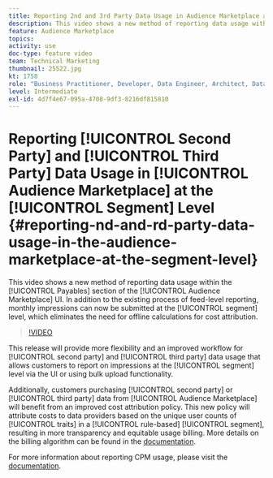 ```yaml
---
title: Reporting 2nd and 3rd Party Data Usage in Audience Marketplace at the Segment Level
description: This video shows a new method of reporting data usage within the Payables section of the Audience Marketplace UI. In addition to the existing process of feed-level reporting, monthly impressions can now be submitted at the segment level, which eliminates the need for offline calculations for cost attribution.
feature: Audience Marketplace
topics: 
activity: use
doc-type: feature video
team: Technical Marketing
thumbnail: 25522.jpg
kt: 1758
role: "Business Practitioner, Developer, Data Engineer, Architect, Data Architect, Administrator, Leader"
level: Intermediate
exl-id: 4d7f4e67-095a-4708-9df3-8216df815810
---
```

# Reporting [!UICONTROL Second Party] and [!UICONTROL Third Party] Data Usage in [!UICONTROL Audience Marketplace] at the [!UICONTROL Segment] Level {#reporting-nd-and-rd-party-data-usage-in-the-audience-marketplace-at-the-segment-level}

This video shows a new method of reporting data usage within the [!UICONTROL Payables] section of the [!UICONTROL Audience Marketplace] UI. In addition to the existing process of feed-level reporting, monthly impressions can now be submitted at the [!UICONTROL segment] level, which eliminates the need for offline calculations for cost attribution.

>[!VIDEO](https://video.tv.adobe.com/v/25522/?quality=12)

This release will provide more flexibility and an improved workflow for [!UICONTROL second party] and [!UICONTROL third party] data usage that allows customers to report on impressions at the [!UICONTROL segment] level via the UI or using bulk upload functionality.

Additionally, customers purchasing [!UICONTROL second party] or [!UICONTROL third party] data from [!UICONTROL Audience Marketplace] will benefit from an improved cost attribution policy. This new policy will attribute costs to data providers based on the unique user counts of [!UICONTROL traits] in a [!UICONTROL rule-based] [!UICONTROL segment], resulting in more transparency and equitable usage billing. More details on the billing algorithm can be found in the [documentation](https://experiencecloud.adobe.com/resources/help/en_US/aam/marketplace_cpm_billing.html).

For more information about reporting CPM usage, please visit the [documentation](https://experiencecloud.adobe.com/resources/help/en_US/aam/t_marketplace_report_cpm_usage.html).
